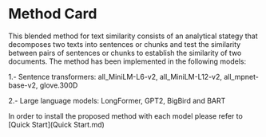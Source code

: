# Method Card
This blended  method for text similarity consists of an analytical  stategy that decomposes two texts into  sentences or chunks  and test the similarity between pairs of sentences or chunks to establish the similarity of two documents. The method has been implemented in the following models:

1.- Sentence transformers: all_MiniLM-L6-v2, all_MiniLM-L12-v2, all_mpnet-base-v2, glove.300D

2.- Large language models: LongFormer, GPT2, BigBird and BART

In order to  install the proposed method with each model  please refer to [Quick Start](Quick Start.md)
